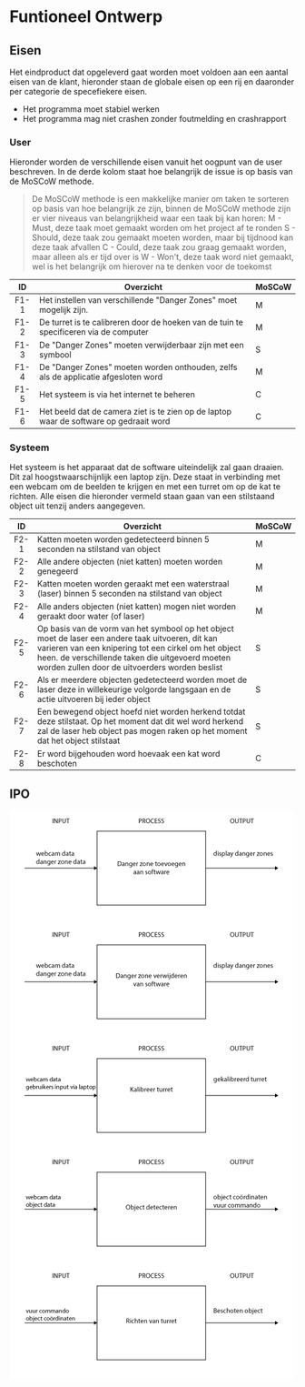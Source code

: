 # Funtioneel Ontwerp

## Eisen

Het eindproduct dat opgeleverd gaat worden moet voldoen aan een aantal eisen van de klant, hieronder staan de globale eisen op een rij en daaronder per categorie de specefiekere eisen.

* Het programma moet stabiel werken
* Het programma mag niet crashen zonder foutmelding en crashrapport

### User

Hieronder worden de verschillende eisen vanuit het oogpunt van de user beschreven. In de derde kolom staat hoe belangrijk de issue is op basis van de MoSCoW methode.

> De MoSCoW methode is een makkelijke manier om taken te sorteren op basis van hoe belangrijk ze zijn, binnen de MoSCoW methode zijn er vier niveaus van belangrijkheid waar een taak bij kan horen:
> M - Must, deze taak moet gemaakt worden om het project af te ronden
> S - Should, deze taak zou gemaakt moeten worden, maar bij tijdnood kan deze taak afvallen
> C - Could, deze taak zou graag gemaakt worden, maar alleen als er tijd over is
> W - Won't, deze taak word niet gemaakt, wel is het belangrijk om hierover na te denken voor de toekomst

| ID   | Overzicht | MoSCoW |
|:----:|-----------|--------|
| F1-1 | Het instellen van verschillende "Danger Zones" moet mogelijk zijn. | M |
| F1-2 | De turret is te calibreren door de hoeken van de tuin te specificeren via de computer | M |
| F1-3 | De "Danger Zones" moeten verwijderbaar zijn met een symbool | S |
| F1-4 | De "Danger Zones" moeten worden onthouden, zelfs als de applicatie afgesloten word | M |
| F1-5 | Het systeem is via het internet te beheren | C |
| F1-6 | Het beeld dat de camera ziet is te zien op de laptop waar de software op gedraait word | C |

### Systeem

Het systeem is het apparaat dat de software uiteindelijk zal gaan draaien. Dit zal hoogstwaarschijnlijk een laptop zijn. Deze staat in verbinding met een webcam om de beelden te krijgen en met een turret om op de kat te richten. Alle eisen die hieronder vermeld staan gaan van een stilstaand object uit tenzij anders aangegeven.

| ID   | Overzicht | MoSCoW |
|:----:|-----------|--------|
| F2-1 | Katten moeten worden gedetecteerd binnen 5 seconden na stilstand van object | M |
| F2-2 | Alle andere objecten (niet katten) moeten worden genegeerd | M |
| F2-3 | Katten moeten worden geraakt met een waterstraal (laser) binnen 5 seconden na stilstand van object | M |
| F2-4 | Alle anders objecten (niet katten) mogen niet worden geraakt door water (of laser)| M |
| F2-5 | Op basis van de vorm van het symbool op het object moet de laser een andere taak uitvoeren, dit kan varieren van een knipering tot een cirkel om het object heen. de verschillende taken die uitgevoerd moeten worden zullen door de uitvoerders worden beslist | S |
| F2-6 | Als er meerdere objecten gedetecteerd worden moet de laser deze in willekeurige volgorde langsgaan en de actie uitvoeren bij ieder object | S |
| F2-7 | Een bewegend object hoefd niet worden herkend totdat deze stilstaat. Op het moment dat dit wel word herkend zal de laser heb object pas mogen raken op het moment dat het object stilstaat | S |
| F2-8 | Er word bijgehouden word hoevaak een kat word beschoten | C |

## IPO

![ipo](/Docs/images/ipo.png)
